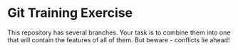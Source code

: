 # Git Training Exercise

This repository has several branches. Your task is to combine them into one that will contain the features of all of them.
But beware - conflicts lie ahead!
